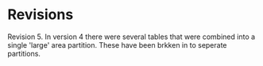 

# Revisions

Revision 5. In version 4 there were several tables that were combined into a single 'large' area partition. These have been brkken in to seperate partitions.